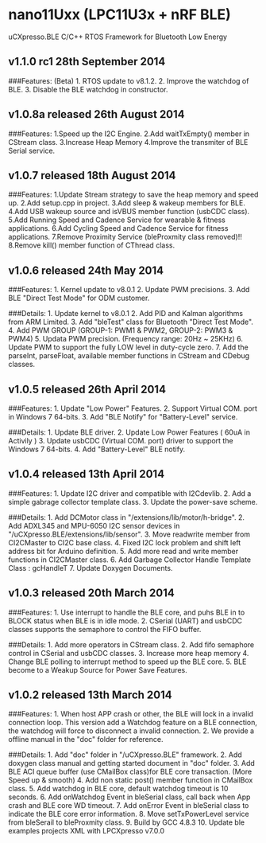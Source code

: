 nano11Uxx (LPC11U3x + nRF BLE)
===============================
uCXpresso.BLE C/C++ RTOS Framework for Bluetooth Low Energy

v1.1.0 rc1 28th September 2014
--------------------------------
###Features: (Beta)
	1. RTOS update to v8.1.2.
	2. Improve the watchdog of BLE. 
    3. Disable the BLE watchdog in constructor.

v1.0.8a released 26th August 2014
--------------------------------
###Features:
	1.Speed up the I2C Engine.
	2.Add waitTxEmpty() member in CStream class. 
	3.Increase Heap Memory
	4.Improve the transmiter of BLE Serial service.

v1.0.7 released 18th August 2014
--------------------------------
###Features:
	1.Update Stream strategy to save the heap memory and speed up. 
	2.Add setup.cpp in project.
	3.Add sleep & wakeup members for BLE.
	4.Add USB wakeup source and isVBUS member function (usbCDC class).
    5.Add Running Speed and Cadence Service for wearable & fitness applications.
    6.Add Cycling Speed and Cadence Service for fitness applications.
    7.Remove Proximity Service (bleProxmity class removed)!!
    8.Remove kill() member function of CThread class.

v1.0.6 released 24th May 2014
--------------------------------
###Features:
	1. Kernel update to v8.0.1
	2. Update PWM precisions.
	3. Add BLE "Direct Test Mode" for ODM customer.
	
###Details:
	1. Update kernel to v8.0.1
	2. Add PID and Kalman algorithms from ARM Limited.
	3. Add "bleTest" class for Bluetooth "Direct Test Mode". 
	4. Add PWM GROUP (GROUP-1: PWM1 & PWM2, GROUP-2: PWM3 & PWM4)
	5. Updata PWM precision. (Frequency range: 20Hz ~ 25KHz)
	6. Update PWM to support the fully LOW level in duty-cycle zero.
	7. Add the parseInt, parseFloat, available member functions in CStream and CDebug classes.

v1.0.5 released 26th April 2014
--------------------------------
###Features:
	1. Update "Low Power" Features. 
	2. Support Virtual COM. port in Windows 7 64-bits.
	3. Add "BLE Notify" for "Battery-Level" service.
	
###Details:
	1. Update BLE driver.
	2. Update Low Power Features ( 60uA in Activily )
	3. Update usbCDC (Virtual COM. port) driver to support the Windows 7 64-bits.
	4. Add "Battery-Level" BLE notify.

v1.0.4 released 13th April 2014
--------------------------------
###Features:
	1. Update I2C driver and compatible with I2Cdevlib.
	2. Add a simple gabrage collector template class.
	3. Update the power-save scheme.

###Details:
	1. Add DCMotor class in "/extensions/lib/motor/h-bridge".
	2. Add ADXL345 and MPU-6050 I2C sensor devices in "/uCXpresso.BLE/extensions/lib/sensor".
	3. Move readwrite member from CI2CMaster to CI2C base class.
	4. Fixed I2C lock problem and shift left address bit for Arduino definition.
	5. Add more read and write member functions in CI2CMaster class.
	6. Add Garbage Collector Handle Template Class : gcHandleT<CType>
	7. Update Doxygen Documents.


v1.0.3 released 20th March 2014
--------------------------------	
###Features:
	1. Use interrupt to handle the BLE core, and puhs BLE in to BLOCK status when BLE is in idle mode.
	2. CSerial (UART) and usbCDC classes supports the semaphore to control the FIFO buffer.

###Details:
	1. Add more operators in CStream class.
	2. Add fifo semaphore control in CSerial and usbCDC classes.
	3. Increase more heap memory
	4. Change BLE polling to interrupt method to speed up the BLE core.
	5. BLE become to a Weakup Source for Power Save Features.


v1.0.2 released 13th March 2014
--------------------------------
###Features:
	1. When host APP crash or other, the BLE will lock in a invalid connection loop.
	   This version add a Watchdog feature on a BLE connection, 
	   the watchdog will force to disconnect a invalid connection.
	2. We provide a offline manual in the "doc" folder for reference.
	
###Details:
	1. Add "doc" folder in "/uCXpresso.BLE" framework.
	2. Add doxygen class manual and getting started document in "doc" folder.
    3. Add BLE ACI queue buffer (use CMailBox class)for BLE core transaction. (More Speed up & smooth)
    4. Add non static post() member function in CMailBox class.
    5. Add watchdog in BLE core, default watchdog timeout is 10 seconds.
    6. Add onWatchdog Event in bleSerial class, call back when App crash and BLE core WD timeout.
    7. Add onError Event in bleSerial class to indicate the BLE core error information.
    8. Move setTxPowerLevel service from bleSerail to bleProxmity class.
    9. Build by GCC 4.8.3 
	10. Update ble examples projects XML with LPCXpresso v7.0.0 
